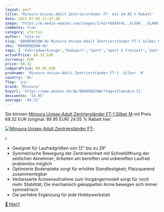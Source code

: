 ```yaml
---
layout: post
title: 'Minoura Unisex-Adult Zentrierständer FT- mit 24.05 % Rabatt'
date: 2021-07-05 11:47:20
image: 'https://m.media-amazon.com/images/I/41+YQDAAt4L._SL500_._SL400_.jpg'
comments: true
category: ofertas
author: 'tole.es'
slug: 'B008ENQ39W-de Minoura Unisex-Adult Zentrierständer FT-1 Silber M'
sku: 'B008ENQ39W-de'
tags: [ 'Fahrradwerkzeuge','Radsport','Sport','Sport & Freizeit','Sportausrüstung & -bekleidung','Werkzeug & Flickzeug','minoura', ]
actualPrice: 68.32 EUR
currency: EUR
price: 68.32
comparePrice: 89.95 EUR
prodname: 'Minoura Unisex-Adult Zentrierständer FT-1  Silber  M'
country: 'de'
flag: '🇩🇪'
brand: 'Minoura'
buyurl: 'https://www.amazon.de/dp/B008ENQ39W/?tag=tolees0ca-21'
descuento: '24.05'
average: '68.32'
---
```


Sie können [Minoura Unisex-Adult Zentrierständer FT-1  Silber  M](https://www.amazon.de/dp/B008ENQ39W/?tag=tolees0ca-21) mit Preis 68.32 EUR (original: 89.95 EUR) 24.05 % Rabatt hier:

[![Minoura Unisex-Adult Zentrierständer FT-](https://m.media-amazon.com/images/I/41+YQDAAt4L._SL500_._SL400_.jpg)](https://www.amazon.de/dp/B008ENQ39W/?tag=tolees0ca-21)

ℹ️:

- Geeignet für Laufradgrößen von 12“ bis zu 29“
- Symmetrische Bewegung der Zentriereinheit mit Schnellöffnung der seitlichen Abnehmer; Arbeiten am bereiften und unbereiften Laufrad problemlos möglich
- Optimierte Bodenplatte sorgt für erhöhte Standfestigkeit; Platzsparend zusammenlegbar
- Verbesserte Achsenaufnahme zum Vorgängermodell sorgt für noch mehr Stabilität; Die mechanisch gekoppelten Arme bewegen sich immer symmetrisch
- Die perfekte Ergänzung für jede Hobbywerkstatt

[🛒 Hier!!](https://www.amazon.de/dp/B008ENQ39W/?tag=tolees0ca-21)
